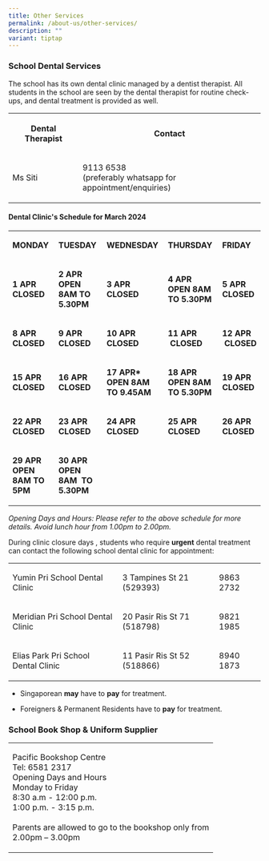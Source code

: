 ```yaml
---
title: Other Services
permalink: /about-us/other-services/
description: ""
variant: tiptap
---
```

<h3>School Dental Services</h3>
<p>The school has its own dental clinic managed by a dentist therapist. All
students in the school are seen by the dental therapist for routine check-ups,
and dental treatment is provided as well.</p>
<table>
<tbody>
<tr>
<th rowspan="1" colspan="1">
<p>Dental Therapist</p>
</th>
<th rowspan="1" colspan="1">
<p>Contact</p>
</th>
</tr>
<tr>
<td rowspan="1" colspan="1">
<p>Ms Siti</p>
</td>
<td rowspan="1" colspan="1">
<p>9113 6538
<br>(preferably whatsapp for appointment/enquiries)</p>
</td>
</tr>
</tbody>
</table>
<h4>Dental Clinic's Schedule for March 2024</h4>
<table>
<tbody>
<tr>
<td rowspan="1" colspan="1">
<p><strong>MONDAY</strong>
</p>
</td>
<td rowspan="1" colspan="1">
<p><strong>TUESDAY</strong>
</p>
</td>
<td rowspan="1" colspan="1">
<p><strong>WEDNESDAY</strong>
</p>
</td>
<td rowspan="1" colspan="1">
<p><strong>THURSDAY</strong>
</p>
</td>
<td rowspan="1" colspan="1">
<p><strong>FRIDAY</strong>
</p>
</td>
</tr>
<tr>
<td rowspan="1" colspan="1">
<p><strong>1 APR</strong> 
<br><strong>CLOSED</strong>
</p>
</td>
<td rowspan="1" colspan="1">
<p><strong>2 APR</strong> 
<br><strong>OPEN 8AM TO 5.30PM</strong>
</p>
</td>
<td rowspan="1" colspan="1">
<p><strong>3 APR</strong> 
<br><strong>CLOSED</strong>
</p>
</td>
<td rowspan="1" colspan="1">
<p><strong>4 APR</strong> 
<br><strong>OPEN 8AM&nbsp; TO 5.30PM</strong>
</p>
</td>
<td rowspan="1" colspan="1">
<p><strong>5 APR</strong> 
<br><strong>CLOSED</strong>
</p>
</td>
</tr>
<tr>
<td rowspan="1" colspan="1">
<p><strong>8 APR</strong> 
<br><strong>CLOSED</strong>
</p>
</td>
<td rowspan="1" colspan="1">
<p><strong>9 APR</strong> 
<br><strong>CLOSED</strong>
</p>
</td>
<td rowspan="1" colspan="1">
<p><strong>10 APR</strong> 
<br><strong>CLOSED</strong>
</p>
</td>
<td rowspan="1" colspan="1">
<p><strong>11 APR</strong> 
<br><strong>&nbsp;CLOSED</strong>
</p>
</td>
<td rowspan="1" colspan="1">
<p><strong>12 APR</strong> 
<br><strong>&nbsp;CLOSED</strong>
</p>
</td>
</tr>
<tr>
<td rowspan="1" colspan="1">
<p><strong>15 APR</strong> 
<br><strong>CLOSED</strong>
</p>
</td>
<td rowspan="1" colspan="1">
<p><strong>16 APR</strong> 
<br><strong>CLOSED</strong>
</p>
</td>
<td rowspan="1" colspan="1">
<p><strong>17 APR*</strong> 
<br><strong>OPEN 8AM TO 9.45AM</strong>
</p>
</td>
<td rowspan="1" colspan="1">
<p><strong>18 APR</strong> 
<br><strong>OPEN 8AM&nbsp; TO 5.30PM</strong>
</p>
</td>
<td rowspan="1" colspan="1">
<p><strong>19 APR</strong> 
<br><strong>CLOSED</strong>
</p>
</td>
</tr>
<tr>
<td rowspan="1" colspan="1">
<p><strong>22 APR</strong> 
<br><strong>CLOSED</strong>
</p>
</td>
<td rowspan="1" colspan="1">
<p><strong>23 APR</strong> 
<br><strong>CLOSED</strong>
</p>
</td>
<td rowspan="1" colspan="1">
<p><strong>24 APR</strong> 
<br><strong>CLOSED</strong>
</p>
</td>
<td rowspan="1" colspan="1">
<p><strong>25 APR</strong> 
<br><strong>CLOSED</strong>
</p>
</td>
<td rowspan="1" colspan="1">
<p><strong>26 APR</strong> 
<br><strong>CLOSED</strong>
</p>
</td>
</tr>
<tr>
<td rowspan="1" colspan="1">
<p><strong>29 APR</strong> 
<br><strong>OPEN 8AM TO 5PM</strong>
</p>
</td>
<td rowspan="1" colspan="1">
<p><strong>30 APR</strong> 
<br><strong>OPEN 8AM&nbsp; TO 5.30PM</strong>
</p>
</td>
<td rowspan="1" colspan="1">
<p><strong>&nbsp;</strong>
</p>
<p><strong>&nbsp;</strong>
</p>
</td>
<td rowspan="1" colspan="1">
<p><strong>&nbsp;</strong>
</p>
<p><strong>&nbsp;</strong>
</p>
</td>
<td rowspan="1" colspan="1">
<p><strong>&nbsp;</strong>
</p>
</td>
</tr>
</tbody>
</table>
<p><em>Opening Days and Hours: Please refer to the above schedule for more details. Avoid lunch hour from 1.00pm to 2.00pm.</em>
</p>
<p>During clinic closure days , students who require&nbsp;<strong>urgent</strong>&nbsp;dental
treatment can contact the following school dental clinic for appointment:</p>
<table>
<tbody>
<tr>
<td rowspan="1" colspan="1">
<p>Yumin Pri School Dental Clinic</p>
</td>
<td rowspan="1" colspan="1">
<p>3 Tampines St 21 (529393)</p>
</td>
<td rowspan="1" colspan="1">
<p>9863 2732</p>
</td>
</tr>
<tr>
<td rowspan="1" colspan="1">
<p>Meridian Pri School Dental Clinic</p>
</td>
<td rowspan="1" colspan="1">
<p>20 Pasir Ris St 71 (518798)</p>
</td>
<td rowspan="1" colspan="1">
<p>9821 1985</p>
</td>
</tr>
<tr>
<td rowspan="1" colspan="1">
<p>Elias Park Pri School Dental Clinic</p>
</td>
<td rowspan="1" colspan="1">
<p>11 Pasir Ris St 52 (518866)</p>
</td>
<td rowspan="1" colspan="1">
<p>8940 1873</p>
</td>
</tr>
</tbody>
</table>
<ul data-tight="true" class="tight">
<li>
<p>Singaporean <strong>may</strong> have to <strong>pay</strong> for treatment.</p>
</li>
<li>
<p>Foreigners &amp; Permanent Residents have to <strong>pay</strong> for treatment.</p>
</li>
</ul>
<h3>School Book Shop &amp; Uniform Supplier</h3>
<table>
<tbody>
<tr>
<td rowspan="1" colspan="1">
<p>Pacific Bookshop Centre
<br>Tel: 6581 2317
<br>Opening Days and Hours
<br>Monday to Friday
<br>8:30 a.m - 12:00 p.m.
<br>1:00 p.m. - 3:15 p.m.
<br>
<br>Parents are allowed to go to the bookshop only from
<br>2.00pm – 3.00pm</p>
</td>
</tr>
</tbody>
</table>
<p></p>